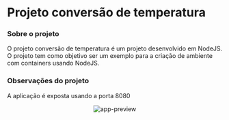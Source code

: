 # Projeto conversão de temperatura

### Sobre o projeto
O projeto conversão de temperatura é um projeto desenvolvido em NodeJS. O projeto tem como objetivo ser um exemplo para a criação de ambiente com containers usando NodeJS.

### Observações do projeto
A aplicação é exposta usando a porta 8080

<p align="center">
  <img alt="app-preview" src="../.github/app.png"/>
</p>

